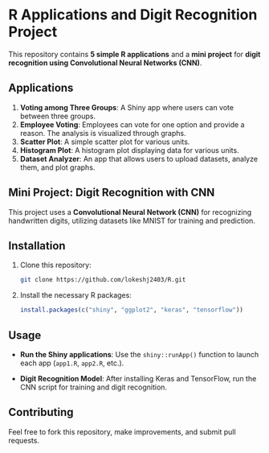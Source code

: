 
# R Applications and Digit Recognition Project

This repository contains **5 simple R applications** and a **mini project** for **digit recognition using Convolutional Neural Networks (CNN)**.

## Applications

1. **Voting among Three Groups**: A Shiny app where users can vote between three groups.
2. **Employee Voting**: Employees can vote for one option and provide a reason. The analysis is visualized through graphs.
3. **Scatter Plot**: A simple scatter plot for various units.
4. **Histogram Plot**: A histogram plot displaying data for various units.
5. **Dataset Analyzer**: An app that allows users to upload datasets, analyze them, and plot graphs.

## Mini Project: Digit Recognition with CNN
This project uses a **Convolutional Neural Network (CNN)** for recognizing handwritten digits, utilizing datasets like MNIST for training and prediction.

## Installation

1. Clone this repository:
   ```bash
   git clone https://github.com/lokeshj2403/R.git
   ```

2. Install the necessary R packages:
   ```R
   install.packages(c("shiny", "ggplot2", "keras", "tensorflow"))
   ```

## Usage

- **Run the Shiny applications**: Use the `shiny::runApp()` function to launch each app (`app1.R`, `app2.R`, etc.).
  
- **Digit Recognition Model**: After installing Keras and TensorFlow, run the CNN script for training and digit recognition.

## Contributing

Feel free to fork this repository, make improvements, and submit pull requests.

